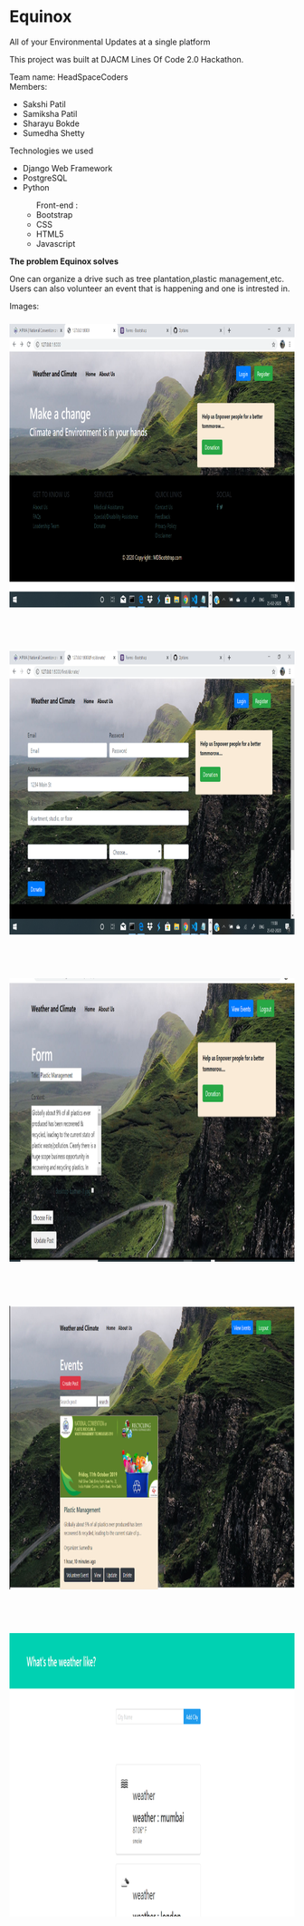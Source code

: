 # Equinox
All of your Environmental Updates at a single platform

This project was built at DJACM Lines Of Code 2.0 Hackathon.

Team name: HeadSpaceCoders
<br>
Members:
<ul>
  <li>Sakshi Patil</li>
  <li>Samiksha Patil</li>
  <li>Sharayu Bokde</li>
  <li>Sumedha Shetty</li>
</ul>

Technologies we used
<ul>
  <li>Django Web Framework</li>
  <li>PostgreSQL</li>
  <li>Python</li>
  <ul>Front-end : 
    <li>Bootstrap</li>
    <li>CSS</li>
    <li>HTML5</li>
    <li>Javascript</li>
  </ul>
</ul>

<b>The problem Equinox solves</b>
<p>One can organize a drive such as tree plantation,plastic management,etc. Users can also volunteer an event that is 
happening and one is intrested in.</p>

Images:
<br>
<h3 align="center"><img src="HeadSpace Coders/1.png" height=500 width=auto></h3>
<br>
<br>
<h3 align="center"><img src="HeadSpace Coders/2.png" height=500 width=auto></h3>
<br>
<br>
<h3 align="center"><img src="HeadSpace Coders/3.png" height=500 width=auto></h3>
<br>
<br>
<h3 align="center"><img src="HeadSpace Coders/4.png" height=500 width=auto></h3>
<br>
<br>
<h3 align="center"><img src="HeadSpace Coders/5.png" height=500 width=auto></h3>

